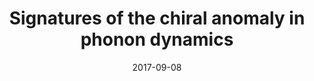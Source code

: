 ---
title: "Signatures of the chiral anomaly in phonon dynamics"
date: 2017-09-08
authors:  P. Rinkel, <b>PLSL</b>, and Ion Garate
arxiv_link: https://arxiv.org/abs/1610.03073
pub_link: https://journals.aps.org/prl/abstract/10.1103/PhysRevLett.119.107401
magazine: PRL
tags: 
    - Weyl semimetals
    - Quantum field theory
---